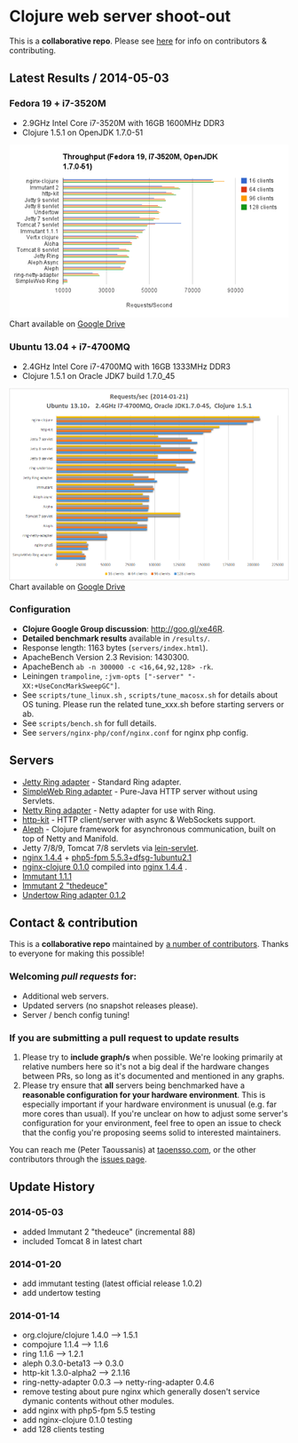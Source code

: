 # Clojure web server shoot-out

This is a **collaborative repo**. Please see [here](#contact--contribution) for info on contributors & contributing.

## Latest Results / 2014-05-03

### Fedora 19 + i7-3520M

  * 2.9GHz Intel Core i7-3520M with 16GB 1600MHz DDR3
  * Clojure 1.5.1 on OpenJDK 1.7.0-51

  ![Performance comparison chart](results/20140503-01-04.png)
  Chart available on [Google Drive](http://goo.gl/2FtAFy)

### Ubuntu 13.04 + i7-4700MQ

  * 2.4GHz Intel Core i7-4700MQ with 16GB 1333MHz DDR3
  * Clojure 1.5.1 on Oracle JDK7 build  1.7.0_45

  ![Performance comparison chart](results/20140121-14-30.png)
  Chart available on [Google Drive](http://goo.gl/XrHk7C)

### Configuration

  * **Clojure Google Group discussion**: http://goo.gl/xe46R.
  * **Detailed benchmark results** available in `/results/`.
  * Response length: 1163 bytes (`servers/index.html`).
  * ApacheBench Version 2.3 Revision: 1430300.
  * ApacheBench `ab -n 300000 -c <16,64,92,128> -rk`.
  * Leiningen `trampoline`, `:jvm-opts ["-server" "-XX:+UseConcMarkSweepGC"]`.
  * See `scripts/tune_linux.sh` , `scripts/tune_macosx.sh`  for details about OS tuning. Please run the related tune_xxx.sh before starting servers or ab.
  * See `scripts/bench.sh` for full details.
  * See `servers/nginx-php/conf/nginx.conf` for nginx php config.


## Servers

  * [Jetty Ring adapter](https://github.com/ring-clojure/ring) - Standard Ring adapter.
  * [SimpleWeb Ring adapter](https://github.com/netmelody/ring-simpleweb-adapter) - Pure-Java HTTP server without using Servlets.
  * [Netty Ring adapter](https://github.com/shenfeng/async-ring-adapter) - Netty adapter for use with Ring.
  * [http-kit](https://github.com/shenfeng/http-kit) - HTTP client/server with async & WebSockets support.
  * [Aleph](https://github.com/ztellman/aleph) - Clojure framework for asynchronous communication, built on top of Netty and Manifold.
  * Jetty 7/8/9, Tomcat 7/8 servlets via [lein-servlet](https://github.com/kumarshantanu/lein-servlet).
  * [nginx 1.4.4](http://nginx.org) + [php5-fpm 5.5.3+dfsg-1ubuntu2.1](http://php-fpm.org/)
  * [nginx-clojure 0.1.0](https://github.com/xfeep/nginx-clojure) compiled into [nginx 1.4.4](http://nginx.org)  .
  * [Immutant 1.1.1](http://immutant.org/)
  * [Immutant 2 "thedeuce"](https://github.com/immutant/immutant)
  * [Undertow Ring adapter 0.1.2](https://github.com/piranha/ring-undertow-adapter)


## Contact & contribution

This is a **collaborative repo** maintained by [a number of contributors](https://github.com/ptaoussanis/clojure-web-server-benchmarks/graphs/contributors). Thanks to everyone for making this possible!

### Welcoming *pull requests* for:
  * Additional web servers.
  * Updated servers (no snapshot releases please).
  * Server / bench config tuning!

### If you are submitting a pull request to update results

  1. Please try to **include graph/s** when possible. We're looking primarily at relative numbers here so it's not a big deal if the hardware changes between PRs, so long as it's documented and mentioned in any graphs.
  2. Please try ensure that **all** servers being benchmarked have a **reasonable configuration for your hardware environment**. This is especially important if your hardware environment is unusual (e.g. far more cores than usual). If you're unclear on how to adjust some server's configuration for your environment, feel free to open an issue to check that the config you're proposing seems solid to interested maintainers.

You can reach me (Peter Taoussanis) at [taoensso.com](https://www.taoensso.com), or the other contributors through the [issues page](https://github.com/ptaoussanis/clojure-web-server-benchmarks/issues?state=open).


## Update History

### 2014-05-03

  * added Immutant 2 "thedeuce" (incremental 88)
  * included Tomcat 8 in latest chart

### 2014-01-20

  * add immutant testing (latest official release 1.0.2)
  * add undertow testing

### 2014-01-14

  * org.clojure/clojure 1.4.0 --> 1.5.1
  * compojure    1.1.4        --> 1.1.6
  * ring         1.1.6        --> 1.2.1
  * aleph        0.3.0-beta13 --> 0.3.0
  * http-kit     1.3.0-alpha2 --> 2.1.16
  * ring-netty-adapter 0.0.3 -->  netty-ring-adapter 0.4.6
  * remove testing about pure nginx which generally dosen't service dymanic contents without other modules.
  * add nginx with php5-fpm 5.5 testing
  * add nginx-clojure 0.1.0 testing
  * add 128 clients testing

